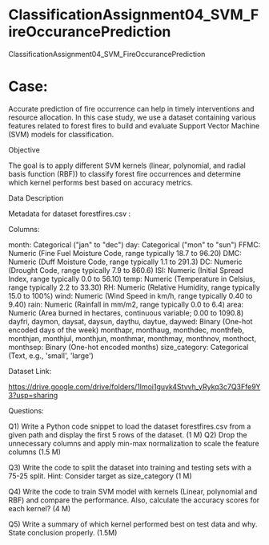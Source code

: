 # ClassificationAssignment04_SVM_FireOccurancePrediction

ClassificationAssignment04_SVM_FireOccurancePrediction

# Case:

Accurate prediction of fire occurrence can help in timely interventions and resource allocation. In this case study, we use a dataset containing various features related to forest fires to build and evaluate Support Vector Machine (SVM) models for classification.

Objective

The goal is to apply different SVM kernels (linear, polynomial, and radial basis function (RBF)) to classify forest fire occurrences and determine which kernel performs best based on accuracy metrics.

Data Description

Metadata for dataset forestfires.csv :

Columns:

month: Categorical ("jan" to "dec")
day: Categorical ("mon" to "sun")
FFMC: Numeric (Fine Fuel Moisture Code, range typically 18.7 to 96.20)
DMC: Numeric (Duff Moisture Code, range typically 1.1 to 291.3)
DC: Numeric (Drought Code, range typically 7.9 to 860.6)
ISI: Numeric (Initial Spread Index, range typically 0.0 to 56.10)
temp: Numeric (Temperature in Celsius, range typically 2.2 to 33.30)
RH: Numeric (Relative Humidity, range typically 15.0 to 100%)
wind: Numeric (Wind Speed in km/h, range typically 0.40 to 9.40)
rain: Numeric (Rainfall in mm/m2, range typically 0.0 to 6.4)
area: Numeric (Area burned in hectares, continuous variable; 0.00 to 1090.8)
dayfri, daymon, daysat, daysun, daythu, daytue, daywed: Binary (One-hot encoded days of the week)
monthapr, monthaug, monthdec, monthfeb, monthjan, monthjul, monthjun, monthmar, monthmay, monthnov, monthoct, monthsep: Binary (One-hot encoded months)
size_category: Categorical (Text, e.g., 'small', 'large')
 

Dataset Link:

https://drive.google.com/drive/folders/1lmoi1guyk4Stvvh_yRykq3c7Q3Ffe9Y3?usp=sharing


Questions:

Q1) Write a Python code snippet to load the dataset forestfires.csv from a given path and display the first 5 rows of the dataset.  (1 M)
Q2) Drop the unnecessary columns and apply min-max normalization to scale the feature columns (1.5 M)

Q3) Write the code to split the dataset into training and testing sets with a 75-25 split. Hint:  Consider target as size_category (1 M)

Q4) Write the code to train  SVM model with kernels (Linear, polynomial and RBF) and compare the performance. Also, calculate the accuracy scores for each kernel? (4 M)

Q5) Write a summary of which kernel performed best on test data and why. State conclusion properly. (1.5M)

